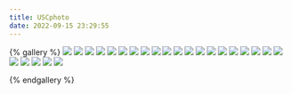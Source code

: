 ```yaml
---
title: USCphoto
date: 2022-09-15 23:29:55
---
```


{% gallery %}
![](https://raw.githubusercontent.com/SuperJohnWen/SuperJohnWen.github.io/master/Gallery/USCphoto/usc1.JPG)
![](https://raw.githubusercontent.com/SuperJohnWen/SuperJohnWen.github.io/master/Gallery/USCphoto/usc2.JPG)
![](https://raw.githubusercontent.com/SuperJohnWen/SuperJohnWen.github.io/master/Gallery/USCphoto/usc3.JPG)
![](https://raw.githubusercontent.com/SuperJohnWen/SuperJohnWen.github.io/master/Gallery/USCphoto/usc4.JPG)
![](https://raw.githubusercontent.com/SuperJohnWen/SuperJohnWen.github.io/master/Gallery/USCphoto/usc5.JPG)
![](https://raw.githubusercontent.com/SuperJohnWen/SuperJohnWen.github.io/master/Gallery/USCphoto/usc6.JPG)
![](https://raw.githubusercontent.com/SuperJohnWen/SuperJohnWen.github.io/master/Gallery/USCphoto/usc7.JPG)
![](https://raw.githubusercontent.com/SuperJohnWen/SuperJohnWen.github.io/master/Gallery/USCphoto/usc8.JPG)
![](https://raw.githubusercontent.com/SuperJohnWen/SuperJohnWen.github.io/master/Gallery/USCphoto/usc9.JPG)
![](https://raw.githubusercontent.com/SuperJohnWen/SuperJohnWen.github.io/master/Gallery/USCphoto/usc10.JPG)
![](https://raw.githubusercontent.com/SuperJohnWen/SuperJohnWen.github.io/master/Gallery/USCphoto/usc11.JPG)
![](https://raw.githubusercontent.com/SuperJohnWen/SuperJohnWen.github.io/master/Gallery/USCphoto/usc12.JPG)
![](https://raw.githubusercontent.com/SuperJohnWen/SuperJohnWen.github.io/master/Gallery/USCphoto/usc13.JPG)
![](https://raw.githubusercontent.com/SuperJohnWen/SuperJohnWen.github.io/master/Gallery/USCphoto/usc14.JPG)
![](https://raw.githubusercontent.com/SuperJohnWen/SuperJohnWen.github.io/master/Gallery/USCphoto/usc15.JPG)
![](https://raw.githubusercontent.com/SuperJohnWen/SuperJohnWen.github.io/master/Gallery/USCphoto/usc16.JPG)
![](https://raw.githubusercontent.com/SuperJohnWen/SuperJohnWen.github.io/master/Gallery/USCphoto/usc17.JPG)
![](https://raw.githubusercontent.com/SuperJohnWen/SuperJohnWen.github.io/master/Gallery/USCphoto/usc18.JPG)
![](https://raw.githubusercontent.com/SuperJohnWen/SuperJohnWen.github.io/master/Gallery/USCphoto/usc19.JPG)
![](https://raw.githubusercontent.com/SuperJohnWen/SuperJohnWen.github.io/master/Gallery/USCphoto/usc20.JPG)
![](https://raw.githubusercontent.com/SuperJohnWen/SuperJohnWen.github.io/master/Gallery/USCphoto/usc21.JPG)
![](https://raw.githubusercontent.com/SuperJohnWen/SuperJohnWen.github.io/master/Gallery/USCphoto/usc22.JPG)
![](https://raw.githubusercontent.com/SuperJohnWen/SuperJohnWen.github.io/master/Gallery/USCphoto/usc23.JPG)
![](https://raw.githubusercontent.com/SuperJohnWen/SuperJohnWen.github.io/master/Gallery/USCphoto/usc24.JPG)
![](https://raw.githubusercontent.com/SuperJohnWen/SuperJohnWen.github.io/master/Gallery/USCphoto/usc25.JPG)

{% endgallery %}